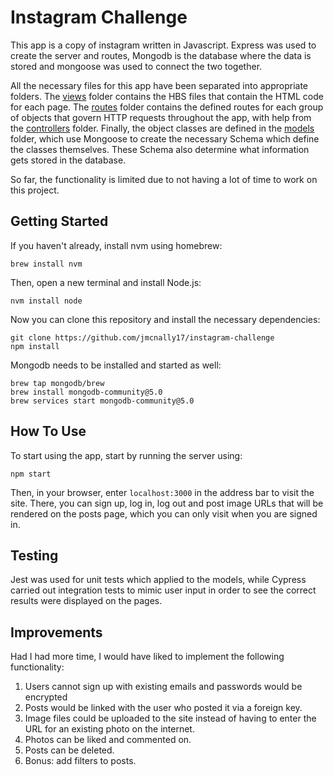 Instagram Challenge
===================

This app is a copy of instagram written in Javascript. Express was used to create the server and routes, Mongodb is the database where the data is stored and mongoose was used to connect the two together.

All the necessary files for this app have been separated into appropriate folders. The [views](https://github.com/jmcnally17/instagram-challenge/tree/main/views) folder contains the HBS files that contain the HTML code for each page. The [routes](https://github.com/jmcnally17/instagram-challenge/tree/main/routes) folder contains the defined routes for each group of objects that govern HTTP requests throughout the app, with help from the [controllers](https://github.com/jmcnally17/instagram-challenge/tree/main/controllers) folder. Finally, the object classes are defined in the [models](https://github.com/jmcnally17/instagram-challenge/tree/main/models) folder, which use Mongoose to create the necessary Schema which define the classes themselves. These Schema also determine what information gets stored in the database.

So far, the functionality is limited due to not having a lot of time to work on this project.

## Getting Started

If you haven't already, install nvm using homebrew:

```
brew install nvm
```

Then, open a new terminal and install Node.js:

```
nvm install node
```

Now you can clone this repository and install the necessary dependencies:

```
git clone https://github.com/jmcnally17/instagram-challenge
npm install
```

Mongodb needs to be installed and started as well:

```
brew tap mongodb/brew
brew install mongodb-community@5.0
brew services start mongodb-community@5.0
```

## How To Use

To start using the app, start by running the server using:

```
npm start
```

Then, in your browser, enter `localhost:3000` in the address bar to visit the site. There, you can sign up, log in, log out and post image URLs that will be rendered on the posts page, which you can only visit when you are signed in.

## Testing

Jest was used for unit tests which applied to the models, while Cypress carried out integration tests to mimic user input in order to see the correct results were displayed on the pages.

## Improvements

Had I had more time, I would have liked to implement the following functionality:

1. Users cannot sign up with existing emails and passwords would be encrypted
2. Posts would be linked with the user who posted it via a foreign key.
3. Image files could be uploaded to the site instead of having to enter the URL for an existing photo on the internet.
4. Photos can be liked and commented on.
5. Posts can be deleted.
6. Bonus: add filters to posts.
